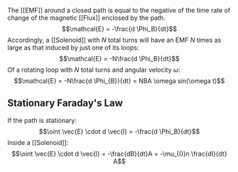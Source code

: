 The [[EMF]] around a closed path is equal to the negative of the time rate of change of the magnetic [[Flux]] enclosed by the path.
$$\mathcal{E} = -\frac{d \Phi_B}{dt}$$
Accordingly, a [[Solenoid]] with $N$ total turns will have an EMF $N$ times as large as that induced by just one of its loops:
$$\mathcal{E} = -N\frac{d \Phi_B}{dt}$$
Of a rotating loop with $N$ total turns and angular velocity $\omega$:
$$\mathcal{E} = -N\frac{d \Phi_{B}}{dt} = NBA \omega sin(\omega t)$$


## Stationary Faraday's Law
If the path is stationary:
$$\oint \vec{E} \cdot d \vec{l} = -\frac{d \Phi_B}{dt}$$
Inside a [[Solenoid]]:
$$\oint \vec{E} \cdot d \vec{l} = -\frac{dB}{dt}A = -\mu_{0}n \frac{dI}{dt} A$$
